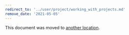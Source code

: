 ```yaml
---
redirect_to: '../user/project/working_with_projects.md'
remove_date: '2021-05-05'
---
```


This document was moved to [another location](../user/project/working_with_projects.md).

<!-- This redirect file can be deleted after <2021-05-05>. -->
<!-- Before deletion, see: https://docs.gitlab.com/ee/development/documentation/#move-or-rename-a-page -->
